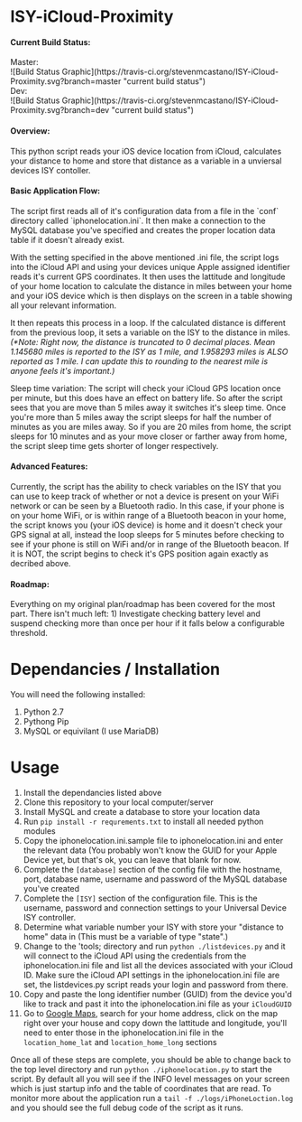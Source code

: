 # ISY-iCloud-Proximity

<h4>Current Build Status:</h4>
Master:<br>
![Build Status Graphic](https://travis-ci.org/stevenmcastano/ISY-iCloud-Proximity.svg?branch=master "current build status")<br>
Dev:<br>
![Build Status Graphic](https://travis-ci.org/stevenmcastano/ISY-iCloud-Proximity.svg?branch=dev "current build status")<br>

<h4>Overview:</h4>
This python script reads your iOS device location from iCloud, calculates your distance to home and store that distance as a variable in a unviersal devices ISY contoller.

<h4>Basic Application Flow:</h4>
The script first reads all of it's configuration data from a file in the `conf` directory called `iphonelocation.ini`. It then make a connection to the MySQL database you've specified and creates the proper location data table if it doesn't already exist.

With the setting specified in the above mentioned .ini file, the script logs into the iCloud API and using your devices unique Apple assigned identifier reads it's current GPS coordinates. It then uses the lattitude and longitude of your home location to calculate the distance in miles between your home and your iOS device which is then displays on the screen in a table showing all your relevant information.

It then repeats this process in a loop. If the calculated distance is different from the previous loop, it sets a variable on the ISY to the distance in miles. <i>(*Note: Right now, the distance is truncated to 0 decimal places. Mean 1.145680 miles is reported to the ISY as 1 mile, and 1.958293 miles is ALSO reported as 1 mile. I can update this to rounding to the nearest mile is anyone feels it's important.)</i>

Sleep time variation: The script will check your iCloud GPS location once per minute, but this does have an effect on battery life. So after the script sees that you are move than 5 miles away it switches it's sleep time. Once you're more than 5 miles away the script sleeps for half the number of minutes as you are miles away. So if you are 20 miles from home, the script sleeps for 10 minutes and as your move closer or farther away from home, the script sleep time gets shorter of longer respectively.

<h4>Advanced Features:</h4>
Currently, the script has the ability to check variables on the ISY that you can use to keep track of whether or not a device is present on your WiFi network or can be seen by a Bluetooth radio. In this case, if your phone is on your home WiFi, or is within range of a Bluetooth beacon in your home, the script knows you (your iOS device) is home and it doesn't check your GPS signal at all, instead the loop sleeps for 5 minutes before checking to see if your phone is still on WiFi and/or in range of the Bluetooth beacon. If it is NOT, the script begins to check it's GPS position again exactly as decribed above.

<h4>Roadmap:</h4>
Everything on my original plan/roadmap has been covered for the most part. There isn't much left:
1) Investigate checking battery level and suspend checking more than once per hour if it falls below a configurable threshold.

# Dependancies / Installation
You will need the following installed:<br>
1) Python 2.7<br>
2) Pythong Pip<br>
3) MySQL or equivilant (I use MariaDB)<br>

# Usage
1) Install the dependancies listed above<br>
2) Clone this repository to your local computer/server<br>
3) Install MySQL and create a database to store your location data<br>
4) Run `pip install -r requrements.txt` to install all needed python modules<br>
5) Copy the iphonelocation.ini.sample file to iphonelocation.ini and enter the relevant data (You probably won't know the GUID for your Apple Device yet, but that's ok, you can leave that blank for now.<br>
6) Complete the `[database]` section of the config file with the hostname, port, database name, username and password of the MySQL database you've created<br>
7) Complete the `[ISY]` section of the configuration file. This is the username, password and connection settings to your Universal Device ISY controller.<br>
8) Determine what variable number your ISY with store your "distance to home" data in (This must be a variable of type "state".)<br>
9) Change to the 'tools; directory and run `python ./listdevices.py` and it will connect to the iCloud API using the credentials from the iphonelocation.ini file and list all the devices associated with your iCloud ID. Make sure the iCloud API settings in the iphonelocation.ini file are set, the listdevices.py script reads your login and password from there.
10) Copy and paste the long identifier number (GUID) from the device you'd like to track and past it into the iphonelocation.ini file as your `iCloudGUID`<br>
11) Go to [Google Maps](http://maps.google.com), search for your home address, click on the map right over your house and copy down the lattitude and longitude, you'll need to enter those in the iphonelocation.ini file in the `location_home_lat` and `location_home_long` sections<br>

Once all of these steps are complete, you should be able to change back to the top level directory and run `python ./iphonelocation.py` to start the script. By default all you will see if the INFO level messages on your screen which is just startup info and the table of coordinates that are read. To monitor more about the application run a `tail -f ./logs/iPhoneLoction.log` and you should see the full debug code of the script as it runs.
